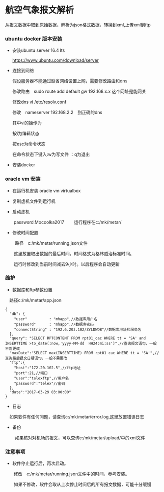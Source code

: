 # 航空气象报文解析

从报文数据中取到原始数据，解析为json格式数据，转换到xml,上传xml到ftp

### ubuntu docker 版本安装
* 安装ubuntu server 16.4 lts

   https://www.ubuntu.com/download/server

* 连接到网络

   假设服务器不能通过缺省网络设置上网，需要修改路由和dns

   修改路由　sudo route add default gw 192.168.x.x 这个网址是能网关

   修改dns vi /etc/resolv.conf 

   修改　nameserver 192.168.2.2　到正确的dns

   其中vi的操作为

   按i为编辑状态

   按esc为命令状态

   在命令状态下键入:w为写文件 ：q为退出


* 安装docker 







### oracle vm 安装

* 在运行机安装 oracle vm virtualbox

* 复制虚机文件到运行机

* 启动虚机 

　　password:Mocoolka2017
　　运行程序在c:/mk/metar/

* 修改时间配置

　　
   路径　c:/mk/metar/running.json文件

　　这里放置取出数据的最后时间，时间格式为格林威治标准时间。

　　运行时修改到当前时间减去9小时。以后程序会自动更新


### 维护

* 数据库和ftp参数设置

　路径c:/mk/metar/app.json


```
{
  "db": {
    "user"          : "mhapp",//数据库用户名
    "password"      : "mhapp",//数据库密码
    "connectString" : "192.6.203.102/ZYLDWDB"//数据库地址和服务名
  },
  "query": "SELECT RPTCONTENT FROM rpt01_cac WHERE tt = 'SA' and INSERTTIME >to_date(:now,'yyyy-MM-dd  HH24:mi:ss')",//查询报文语句，一般不需更改
  "maxDate":"SELECT max(INSERTTIME) FROM rpt01_cac WHERE tt = 'SA'",//查询最后报文日期语句，一般不需更改
  "ftp":{
    "host":"172.20.102.5",//ftp地址
    "port":21,//端口
    "user":"telexftp",//用户名
    "password":"telex"//密码
  },
  "date":"2017-03-29 03:00:00"
}
```

* 日志

　如果软件有任何问题，请查询c:/mk/metar/error.log,这里放置错误日志

* 备份

　
　如果核对对机场的报文，可以查询c:/mk/metar/upload/中的xml文件

### 注意事项

* 软件停止运行后，再次启动。

　　修改　c:/mk/metar/running.json文件中的时间，参考安装。

　　如果不修改，软件会取从上次停止时间后的所有报文数据，可能十分缓慢
